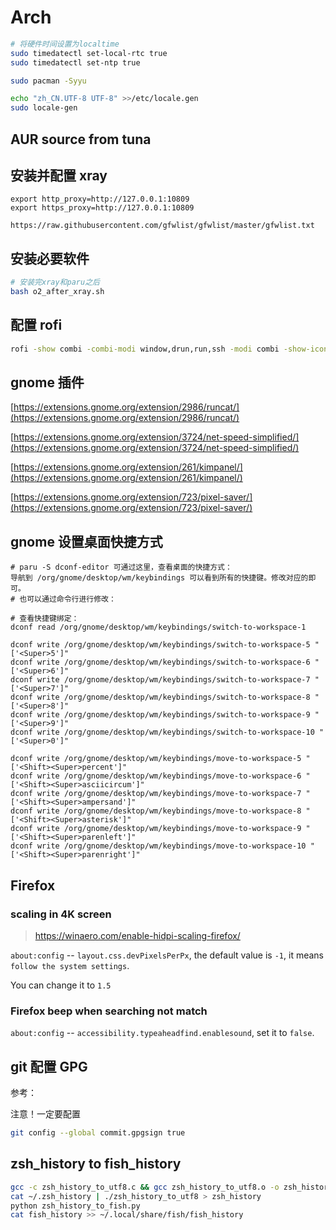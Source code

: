 # Arch

```bash
# 将硬件时间设置为localtime
sudo timedatectl set-local-rtc true
sudo timedatectl set-ntp true

sudo pacman -Syyu

echo "zh_CN.UTF-8 UTF-8" >>/etc/locale.gen
sudo locale-gen
```

## AUR source from tuna

## 安装并配置 xray

```
export http_proxy=http://127.0.0.1:10809
export https_proxy=http://127.0.0.1:10809

https://raw.githubusercontent.com/gfwlist/gfwlist/master/gfwlist.txt
```

## 安装必要软件

```bash
# 安装完xray和paru之后
bash o2_after_xray.sh
```

## 配置 rofi

```bash
rofi -show combi -combi-modi window,drun,run,ssh -modi combi -show-icons -dpi 180 -icon-theme 'Papirus'
```

## gnome 插件

[https://extensions.gnome.org/extension/2986/runcat/](https://extensions.gnome.org/extension/2986/runcat/)

[https://extensions.gnome.org/extension/3724/net-speed-simplified/](https://extensions.gnome.org/extension/3724/net-speed-simplified/)

[https://extensions.gnome.org/extension/261/kimpanel/](https://extensions.gnome.org/extension/261/kimpanel/)

[https://extensions.gnome.org/extension/723/pixel-saver/](https://extensions.gnome.org/extension/723/pixel-saver/)

## gnome 设置桌面快捷方式

```
# paru -S dconf-editor 可通过这里，查看桌面的快捷方式：
导航到 /org/gnome/desktop/wm/keybindings 可以看到所有的快捷键。修改对应的即可。
# 也可以通过命令行进行修改：

# 查看快捷键绑定：
dconf read /org/gnome/desktop/wm/keybindings/switch-to-workspace-1

dconf write /org/gnome/desktop/wm/keybindings/switch-to-workspace-5 "['<Super>5']"
dconf write /org/gnome/desktop/wm/keybindings/switch-to-workspace-6 "['<Super>6']"
dconf write /org/gnome/desktop/wm/keybindings/switch-to-workspace-7 "['<Super>7']"
dconf write /org/gnome/desktop/wm/keybindings/switch-to-workspace-8 "['<Super>8']"
dconf write /org/gnome/desktop/wm/keybindings/switch-to-workspace-9 "['<Super>9']"
dconf write /org/gnome/desktop/wm/keybindings/switch-to-workspace-10 "['<Super>0']"

dconf write /org/gnome/desktop/wm/keybindings/move-to-workspace-5 "['<Shift><Super>percent']"
dconf write /org/gnome/desktop/wm/keybindings/move-to-workspace-6 "['<Shift><Super>asciicircum']"
dconf write /org/gnome/desktop/wm/keybindings/move-to-workspace-7 "['<Shift><Super>ampersand']"
dconf write /org/gnome/desktop/wm/keybindings/move-to-workspace-8 "['<Shift><Super>asterisk']"
dconf write /org/gnome/desktop/wm/keybindings/move-to-workspace-9 "['<Shift><Super>parenleft']"
dconf write /org/gnome/desktop/wm/keybindings/move-to-workspace-10 "['<Shift><Super>parenright']"
```

## Firefox

### scaling in 4K screen

> https://winaero.com/enable-hidpi-scaling-firefox/

`about:config` -- `layout.css.devPixelsPerPx`, the default value is `-1`, it means `follow the system settings`.

You can change it to `1.5`

### Firefox beep when searching not match

`about:config` -- `accessibility.typeaheadfind.enablesound`, set it to `false`.

## git 配置 GPG

参考：[](https://docs.github.com/cn/authentication/managing-commit-signature-verification/checking-for-existing-gpg-keys)

注意！一定要配置

```bash
git config --global commit.gpgsign true
```

## zsh_history to fish_history

```bash
gcc -c zsh_history_to_utf8.c && gcc zsh_history_to_utf8.o -o zsh_history_to_utf8
cat ~/.zsh_history | ./zsh_history_to_utf8 > zsh_history
python zsh_history_to_fish.py
cat fish_history >> ~/.local/share/fish/fish_history
```
